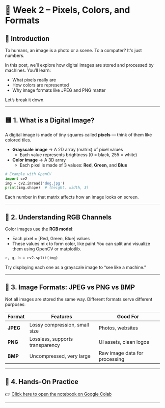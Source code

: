 # 🧠 Week 2 – Pixels, Colors, and Formats

## 👋 Introduction

To humans, an image is a photo or a scene. To a computer? It's just numbers.

In this post, we’ll explore how digital images are stored and processed by machines. You’ll learn:
- What pixels really are
- How colors are represented
- Why image formats like JPEG and PNG matter

Let’s break it down.

---

## 🟨 1. What is a Digital Image?

A digital image is made of tiny squares called **pixels** — think of them like colored tiles.

- **Grayscale image** → A 2D array (matrix) of pixel values  
  - Each value represents brightness (0 = black, 255 = white)
- **Color image** → A 3D array  
  - Each pixel is made of 3 values: **Red**, **Green**, and **Blue**

```python
# Example with OpenCV
import cv2
img = cv2.imread('dog.jpg')
print(img.shape)  # (height, width, 3)
```
Each number in that matrix affects how an image looks on screen.

---
## 🌈 2. Understanding RGB Channels
Color images use the **RGB model**:

- Each pixel = [Red, Green, Blue] values
- These values mix to form color, like paint
You can split and visualize them using OpenCV or matplotlib.

```python
r, g, b = cv2.split(img)
```

Try displaying each one as a grayscale image to “see like a machine.”

---
## 📁 3. Image Formats: JPEG vs PNG vs BMP
Not all images are stored the same way. Different formats serve different purposes:

| Format   | Features                        | Good For                      |
| -------- | ------------------------------- | ----------------------------- |
| **JPEG** | Lossy compression, small size   | Photos, websites              |
| **PNG**  | Lossless, supports transparency | UI assets, clean logos        |
| **BMP**  | Uncompressed, very large        | Raw image data for processing |

---

## 🚀 4. Hands-On Practice
👉 [Click here to open the notebook on Google Colab](https://github.com/rahmatheroza/vision-journal/blob/main/notebooks/02-pixels-colors-formats.ipynb)


---
